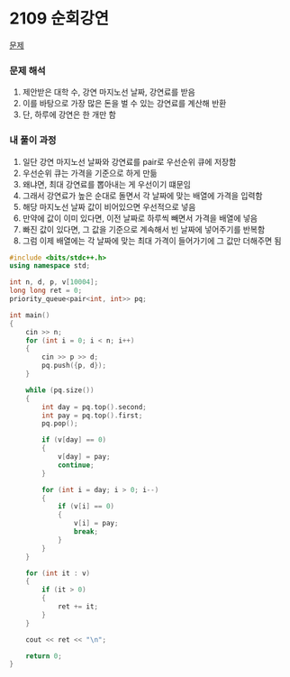 # 2109 순회강연

[문제](https://www.acmicpc.net/problem/2109)

### 문제 해석

1. 제안받은 대학 수, 강연 마지노선 날짜, 강연료를 받음
2. 이를 바탕으로 가장 많은 돈을 벌 수 있는 강연료를 계산해 반환
3. 단, 하루에 강연은 한 개만 함

### 내 풀이 과정

1. 일단 강연 마지노선 날짜와 강연료를 pair로 우선순위 큐에 저장함
2. 우선순위 큐는 가격을 기준으로 하게 만듦
3. 왜냐면, 최대 강연료를 뽑아내는 게 우선이기 떄문임
4. 그래서 강연료가 높은 순대로 돌면서 각 날짜에 맞는 배열에 가격을 입력함
5. 해당 마지노선 날짜 값이 비어있으면 우선적으로 넣음
6. 만약에 값이 이미 있다면, 이전 날짜로 하루씩 빼면서 가격을 배열에 넣음
7. 빠진 값이 있다면, 그 값을 기준으로 계속해서 빈 날짜에 넣어주기를 반복함
8. 그럼 이제 배열에는 각 날짜에 맞는 최대 가격이 들어가기에 그 값만 더해주면 됨

```c++
#include <bits/stdc++.h>
using namespace std;

int n, d, p, v[10004];
long long ret = 0;
priority_queue<pair<int, int>> pq;

int main()
{
    cin >> n;
    for (int i = 0; i < n; i++)
    {
        cin >> p >> d;
        pq.push({p, d});
    }

    while (pq.size())
    {
        int day = pq.top().second;
        int pay = pq.top().first;
        pq.pop();

        if (v[day] == 0)
        {
            v[day] = pay;
            continue;
        }

        for (int i = day; i > 0; i--)
        {
            if (v[i] == 0)
            {
                v[i] = pay;
                break;
            }
        }
    }

    for (int it : v)
    {
        if (it > 0)
        {
            ret += it;
        }
    }

    cout << ret << "\n";

    return 0;
}
```
